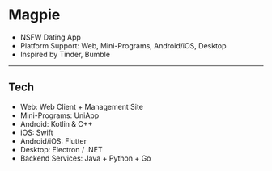 # Magpie
- NSFW Dating App
- Platform Support: Web, Mini-Programs, Android/iOS, Desktop
- Inspired by Tinder, Bumble

---
## Tech
- Web: Web Client + Management Site
- Mini-Programs: UniApp
- Android: Kotlin & C++
- iOS: Swift
- Android/iOS: Flutter
- Desktop: Electron / .NET
- Backend Services: Java + Python + Go
